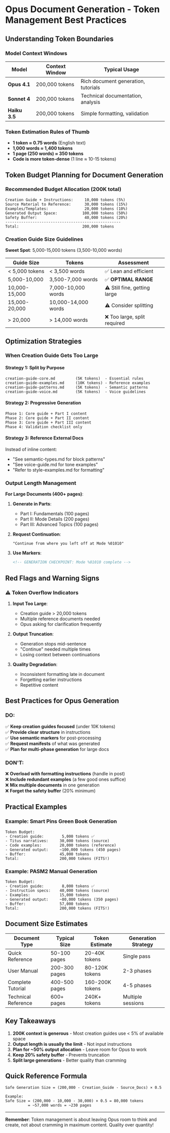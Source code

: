 # Opus Document Generation - Token Management Best Practices

## Understanding Token Boundaries

### Model Context Windows
| Model | Context Window | Typical Usage |
|---|---|---|
| **Opus 4.1** | 200,000 tokens | Rich document generation, tutorials |
| **Sonnet 4** | 200,000 tokens | Technical documentation, analysis |
| **Haiku 3.5** | 200,000 tokens | Simple formatting, validation |

### Token Estimation Rules of Thumb
- **1 token ≈ 0.75 words** (English text)
- **1,000 words ≈ 1,400 tokens**
- **1 page (250 words) ≈ 350 tokens**
- **Code is more token-dense** (1 line ≈ 10-15 tokens)

## Token Budget Planning for Document Generation

### Recommended Budget Allocation (200K total)

```
Creation Guide + Instructions:     10,000 tokens (5%)
Source Material to Reference:      30,000 tokens (15%)
Examples/Templates:                20,000 tokens (10%)
Generated Output Space:           100,000 tokens (50%)
Safety Buffer:                     40,000 tokens (20%)
---------------------------------------------------
Total:                            200,000 tokens
```

### Creation Guide Size Guidelines

**Sweet Spot**: 5,000-15,000 tokens (3,500-10,000 words)

| Guide Size | Tokens | Assessment |
|---|---|---|
| < 5,000 tokens | < 3,500 words | ✅ Lean and efficient |
| 5,000-10,000 | 3,500-7,000 words | ✅ **OPTIMAL RANGE** |
| 10,000-15,000 | 7,000-10,000 words | ⚠️ Still fine, getting large |
| 15,000-20,000 | 10,000-14,000 words | ⚠️ Consider splitting |
| > 20,000 | > 14,000 words | ❌ Too large, split required |

## Optimization Strategies

### When Creation Guide Gets Too Large

#### Strategy 1: Split by Purpose
```
creation-guide-core.md         (5K tokens)  - Essential rules
creation-guide-examples.md     (10K tokens) - Reference examples  
creation-guide-patterns.md     (5K tokens)  - Semantic patterns
creation-guide-voice.md        (5K tokens)  - Voice guidelines
```

#### Strategy 2: Progressive Generation
```
Phase 1: Core guide + Part I content
Phase 2: Core guide + Part II content  
Phase 3: Core guide + Part III content
Phase 4: Validation checklist only
```

#### Strategy 3: Reference External Docs
Instead of inline content:
- "See semantic-types.md for block patterns"
- "See voice-guide.md for tone examples"
- "Refer to style-examples.md for formatting"

### Output Length Management

**For Large Documents (400+ pages)**:

1. **Generate in Parts**:
   - Part I: Fundamentals (100 pages)
   - Part II: Mode Details (200 pages)
   - Part III: Advanced Topics (100 pages)

2. **Request Continuation**:
   ```
   "Continue from where you left off at Mode %01010"
   ```

3. **Use Markers**:
   ```markdown
   <!-- GENERATION CHECKPOINT: Mode %01010 complete -->
   ```

## Red Flags and Warning Signs

### ⚠️ Token Overflow Indicators

1. **Input Too Large**:
   - Creation guide > 20,000 tokens
   - Multiple reference documents needed
   - Opus asking for clarification frequently

2. **Output Truncation**:
   - Generation stops mid-sentence
   - "Continue" needed multiple times
   - Losing context between continuations

3. **Quality Degradation**:
   - Inconsistent formatting late in document
   - Forgetting earlier instructions
   - Repetitive content

## Best Practices for Opus Generation

### DO:
✅ **Keep creation guides focused** (under 10K tokens)  
✅ **Provide clear structure** in instructions  
✅ **Use semantic markers** for post-processing  
✅ **Request manifests** of what was generated  
✅ **Plan for multi-phase generation** for large docs  

### DON'T:
❌ **Overload with formatting instructions** (handle in post)  
❌ **Include redundant examples** (a few good ones suffice)  
❌ **Mix multiple documents** in one generation  
❌ **Forget the safety buffer** (20% minimum)  

## Practical Examples

### Example: Smart Pins Green Book Generation

```
Token Budget:
- Creation guide:        5,000 tokens ✅
- Titus narratives:     30,000 tokens (source)
- Code examples:        20,000 tokens (reference)
- Generated output:     ~100,000 tokens (450 pages)
- Buffer:               45,000 tokens
Total:                  200,000 tokens (FITS!)
```

### Example: PASM2 Manual Generation

```
Token Budget:
- Creation guide:        8,000 tokens ✅
- Instruction specs:    40,000 tokens (source)
- Examples:             15,000 tokens
- Generated output:     ~80,000 tokens (350 pages)
- Buffer:               57,000 tokens
Total:                  200,000 tokens (FITS!)
```

## Document Size Estimates

| Document Type | Typical Size | Token Estimate | Generation Strategy |
|---|---|---|---|
| Quick Reference | 50-100 pages | 20-40K tokens | Single pass |
| User Manual | 200-300 pages | 80-120K tokens | 2-3 phases |
| Complete Tutorial | 400-500 pages | 160-200K tokens | 4-5 phases |
| Technical Reference | 600+ pages | 240K+ tokens | Multiple sessions |

## Key Takeaways

1. **200K context is generous** - Most creation guides use < 5% of available space
2. **Output length is usually the limit** - Not input instructions
3. **Plan for ~50% output allocation** - Leave room for Opus to work
4. **Keep 20% safety buffer** - Prevents truncation
5. **Split large generations** - Better quality than cramming

## Quick Reference Formula

```
Safe Generation Size = (200,000 - Creation_Guide - Source_Docs) × 0.5

Example:
Safe Size = (200,000 - 10,000 - 30,000) × 0.5 = 80,000 tokens
          = ~57,000 words = ~230 pages
```

---

**Remember**: Token management is about leaving Opus room to think and create, not about cramming in maximum content. Quality over quantity!